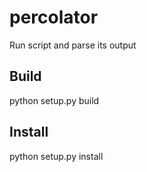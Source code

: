 percolator
==========

Run script and parse its output

Build
-----

python setup.py build

Install
-------

python setup.py install
